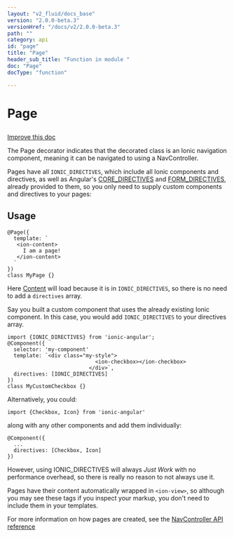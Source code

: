 ```yaml
---
layout: "v2_fluid/docs_base"
version: "2.0.0-beta.3"
versionHref: "/docs/v2/2.0.0-beta.3"
path: ""
category: api
id: "page"
title: "Page"
header_sub_title: "Function in module "
doc: "Page"
docType: "function"

---
```










<h1 class="api-title">


Page






</h1>

<a class="improve-v2-docs" href='http://github.com/driftyco/ionic/edit/2.0/ionic/decorators/page.ts#L28'>
Improve this doc
</a>






<p>The Page decorator indicates that the decorated class is an Ionic
navigation component, meaning it can be navigated to using a NavController.</p>
<p>Pages have all <code>IONIC_DIRECTIVES</code>, which include all Ionic components and directives,
as well as Angular&#39;s <a href="https://angular.io/docs/js/latest/api/core/CORE_DIRECTIVES-const.html">CORE_DIRECTIVES</a>
and <a href="https://angular.io/docs/js/latest/api/core/FORM_DIRECTIVES-const.html">FORM_DIRECTIVES</a>,
already provided to them, so you only need to supply custom components and directives to your pages:</p>

<!-- @usage tag -->

<h2>Usage</h2>

<pre><code class="lang-ts">@Page({
  template: `
   &lt;ion-content&gt;
     I am a page!
   &lt;/ion-content&gt;
  `
})
class MyPage {}
</code></pre>
<p>Here <a href="../../../components/content/Content/">Content</a> will load because
it is in <code>IONIC_DIRECTIVES</code>, so there is no need to add a <code>directives</code> array.</p>
<p>Say you built a custom component that uses the already existing Ionic component.
In this case, you would add <code>IONIC_DIRECTIVES</code> to your directives array.</p>
<pre><code class="lang-ts">import {IONIC_DIRECTIVES} from &#39;ionic-angular&#39;;
@Component({
  selector: &#39;my-component&#39;
  template: `&lt;div class=&quot;my-style&quot;&gt;
                            &lt;ion-checkbox&gt;&lt;/ion-checkbox&gt;
                          &lt;/div&gt;`,
  directives: [IONIC_DIRECTIVES]
})
class MyCustomCheckbox {}
</code></pre>
<p>Alternatively, you could:</p>
<pre><code class="lang-ts">import {Checkbox, Icon} from &#39;ionic-angular&#39;
</code></pre>
<p>along with any other components and add them individually:</p>
<pre><code>@Component({
  ...
  directives: [Checkbox, Icon]
})
</code></pre>
<p>However, using IONIC_DIRECTIVES will always <em>Just Work</em> with no
performance overhead, so there is really no reason to not always use it.</p>
<p>Pages have their content automatically wrapped in <code>&lt;ion-view&gt;</code>, so although
you may see these tags if you inspect your markup, you don&#39;t need to include
them in your templates.</p>
<p>For more information on how pages are created, see the <a href="../../components/nav/NavController/#creating_pages">NavController API reference</a></p>




<!-- @property tags -->



<!-- instance methods on the class --><!-- related link --><!-- end content block -->


<!-- end body block -->

